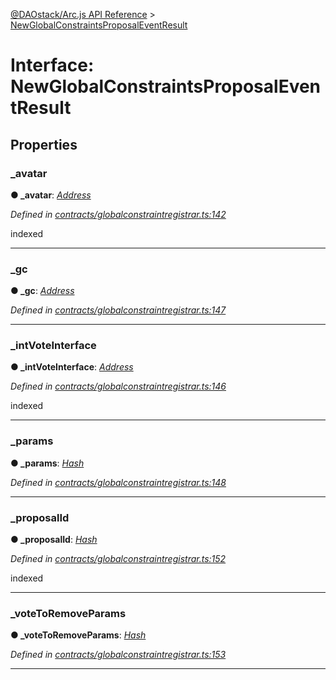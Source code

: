 [@DAOstack/Arc.js API Reference](../README.md) > [NewGlobalConstraintsProposalEventResult](../interfaces/newglobalconstraintsproposaleventresult.md)



# Interface: NewGlobalConstraintsProposalEventResult


## Properties
<a id="_avatar"></a>

###  _avatar

**●  _avatar**:  *[Address](../#address)* 

*Defined in [contracts/globalconstraintregistrar.ts:142](https://github.com/daostack/arc.js/blob/6909d59/lib/contracts/globalconstraintregistrar.ts#L142)*



indexed




___

<a id="_gc"></a>

###  _gc

**●  _gc**:  *[Address](../#address)* 

*Defined in [contracts/globalconstraintregistrar.ts:147](https://github.com/daostack/arc.js/blob/6909d59/lib/contracts/globalconstraintregistrar.ts#L147)*





___

<a id="_intvoteinterface"></a>

###  _intVoteInterface

**●  _intVoteInterface**:  *[Address](../#address)* 

*Defined in [contracts/globalconstraintregistrar.ts:146](https://github.com/daostack/arc.js/blob/6909d59/lib/contracts/globalconstraintregistrar.ts#L146)*



indexed




___

<a id="_params"></a>

###  _params

**●  _params**:  *[Hash](../#hash)* 

*Defined in [contracts/globalconstraintregistrar.ts:148](https://github.com/daostack/arc.js/blob/6909d59/lib/contracts/globalconstraintregistrar.ts#L148)*





___

<a id="_proposalid"></a>

###  _proposalId

**●  _proposalId**:  *[Hash](../#hash)* 

*Defined in [contracts/globalconstraintregistrar.ts:152](https://github.com/daostack/arc.js/blob/6909d59/lib/contracts/globalconstraintregistrar.ts#L152)*



indexed




___

<a id="_votetoremoveparams"></a>

###  _voteToRemoveParams

**●  _voteToRemoveParams**:  *[Hash](../#hash)* 

*Defined in [contracts/globalconstraintregistrar.ts:153](https://github.com/daostack/arc.js/blob/6909d59/lib/contracts/globalconstraintregistrar.ts#L153)*





___


